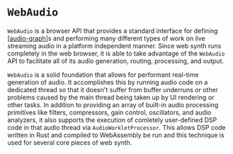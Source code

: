 # `WebAudio`

`WebAudio` is a browser API that provides a standard interface for defining [[audio-graph]]s and performing many different types of work on live streaming audio in a platform independent manner.  Since web synth runs completely in the web browser, it is able to take advantage of the `WebAudio` API to facilitate all of its audio generation, routing, processing, and output.

`WebAudio` is a solid foundation that allows for performant real-time generation of audio.  It accomplishes this by running audio code on a dedicated thread so that it doesn't suffer from buffer underruns or other problems caused by the main thread being taken up by UI rendering or other tasks.  In addition to providing an array of built-in audio processing primitives like filters, compressors, gain control, oscillators, and audio analyzers, it also supports the execution of comletely user-defined DSP code in that audio thread via `AudioWorkletProcessor`.  This allows DSP code written in Rust and compiled to WebAssembly be run and this technique is used for several core pieces of web synth.

[//begin]: # "Autogenerated link references for markdown compatibility"
[audio-graph]: audio-graph "audio graph"
[//end]: # "Autogenerated link references"
